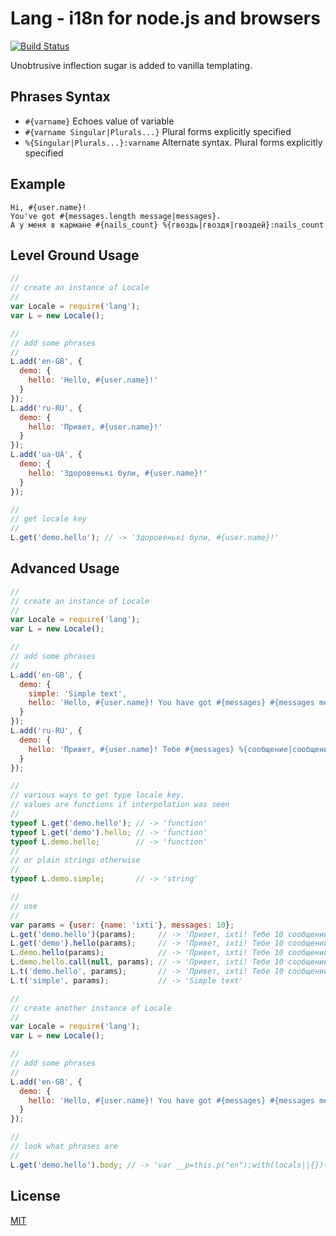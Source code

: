 Lang - i18n for node.js and browsers
====
[![Build Status](https://secure.travis-ci.org/dvv/lang.png)](http://travis-ci.org/dvv/lang)

Unobtrusive inflection sugar is added to vanilla templating.

## Phrases Syntax

-  `#{varname}` Echoes value of variable
-  `#{varname Singular|Plurals...}` Plural forms explicitly specified
-  `%{Singular|Plurals...}:varname` Alternate syntax. Plural forms explicitly specified

Example
----

    Hi, #{user.name}!
    You've got #{messages.length message|messages}.
    А у меня в кармане #{nails_count} %{гвоздь|гвоздя|гвоздей}:nails_count

## Level Ground Usage

```js
//
// create an instance of Locale
//
var Locale = require('lang');
var L = new Locale();

//
// add some phrases
//
L.add('en-GB', {
  demo: {
    hello: 'Hello, #{user.name}!'
  }
});
L.add('ru-RU', {
  demo: {
    hello: 'Привет, #{user.name}!'
  }
});
L.add('ua-UA', {
  demo: {
    hello: 'Здоровенькі були, #{user.name}!'
  }
});

//
// get locale key
//
L.get('demo.hello'); // -> 'Здоровенькі були, #{user.name}!'
```

## Advanced Usage

```js
//
// create an instance of Locale
//
var Locale = require('lang');
var L = new Locale();

//
// add some phrases
//
L.add('en-GB', {
  demo: {
    simple: 'Simple text',
    hello: 'Hello, #{user.name}! You have got #{messages} #{messages message}'
  }
});
L.add('ru-RU', {
  demo: {
    hello: 'Привет, #{user.name}! Тебе #{messages} %{сообщение|сообщения|сообщений}:messages'
  }
});

//
// various ways to get type locale key.
// values are functions if interpolation was seen
//
typeof L.get('demo.hello'); // -> 'function'
typeof L.get('demo').hello; // -> 'function'
typeof L.demo.hello;        // -> 'function'
//
// or plain strings otherwise
//
typeof L.demo.simple;       // -> 'string'

//
// use
//
var params = {user: {name: 'ixti'}, messages: 10};
L.get('demo.hello')(params);     // -> 'Привет, ixti! Тебе 10 сообщений'
L.get('demo').hello(params);     // -> 'Привет, ixti! Тебе 10 сообщений'
L.demo.hello(params);            // -> 'Привет, ixti! Тебе 10 сообщений'
L.demo.hello.call(null, params); // -> 'Привет, ixti! Тебе 10 сообщений'
L.t('demo.hello', params);       // -> 'Привет, ixti! Тебе 10 сообщений'
L.t('simple', params);           // -> 'Simple text'

//
// create another instance of Locale
//
var Locale = require('lang');
var L = new Locale();

//
// add some phrases
//
L.add('en-GB', {
  demo: {
    hello: 'Hello, #{user.name}! You have got #{messages} #{messages message|messages}'
  }
});

//
// look what phrases are
//
L.get('demo.hello').body; // -> 'var __p=this.p("en");with(locals||{}){return ["Hello, ",user.name,"! You have got ",messages," ",__p(messages,["message","messages"]),""].join("")}'
```

## License

[MIT](lang/license.txt)
